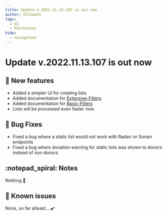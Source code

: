 ```yaml
---
title: Update v.2022.11.13.107 is out now
author: Ultimate
tags:
  - V2
  - Patchnotes
hide:
  - navigation
---
```


# Update v.2022.11.13.107 is out now

## :rocket: New features
- Added a simpler UI for creating lists
- Added documentation for [Extensive-Filters](/filters/extensive-filters/)
- Added documentation for [Basic-Filters](/filters/basic-filters/)
- Lists will be processed even faster now

## :bug: Bug Fixes
- Fixed a bug where a static list would not work with Radarr or Sonarr endpoints
- Fixed a bug where donation warning for static lists was shown to donors instead of non donors

## :notepad_spiral: Notes
Nothing :shrug:

## :exploding_head: Known issues
None, so far atleast... :heavy_check_mark: